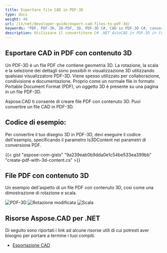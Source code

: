 ```yaml
---
title: Esportare file CAD in PDF-3D
type: docs
weight: 40
url: /it/net/developer-guide/export-cad-files-to-pdf-3d/
keywords: "PDF, PDF-3D, 3D-PDF, 3D, PDF-3D C#, CAD in PDF-3D C#, convertire AutoCAD, convertire autocad in pdf-3d"
description: Utilizzare il convertitore C# .NET AutoCAD in PDF-3D in C#. Puoi convertire un modello 3D in PDF-3D in C# .NET.
---
```


## **Esportare CAD in PDF con contenuto 3D**

Un PDF-3D è un file PDF che contiene geometria 3D. La rotazione, la scala e la selezione dei dettagli sono possibili in visualizzazione 3D utilizzando qualsiasi visualizzatore PDF-3D. Viene spesso utilizzato per collaborazione, condivisione e documentazione. Proprio come un normale file in formato Portable Document Format (PDF), un oggetto 3D è presente su una pagina in un file PDF-3D.

Aspose.CAD ti consente di creare file PDF con contenuto 3D. Puoi convertire un file CAD in PDF-3D.

## **Codice di esempio:**

Per convertire il tuo disegno 3D in PDF-3D, devi eseguire il codice dell'esempio, specificando il parametro Is3DContent nei parametri di conversione PDF.

{{< gist "aspose-com-gists" "9a239eab0b9dda0e1c54be533ea399bb" "create-pdf-with-3d-content.cs" >}}

## **File PDF con contenuto 3D**

Un esempio dell'aspetto di un file PDF con contenuto 3D, così come una dimostrazione di rotazione e scala.

![PDF-3D](/_assets/guide/pdf-3d/result.png)
![Rotazione modificata](/_assets/guide/pdf-3d/rotate.png)
![Scala](/_assets/guide/pdf-3d/scaling.png)

## **Risorse Aspose.CAD per .NET**

Di seguito sono riportati i link ad alcune risorse utili di cui potresti aver bisogno per portare a termine i tuoi compiti.

- [Esportazione CAD](/it/cad/net/exporting-cad/)
